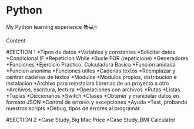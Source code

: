 # Python
 My Python learning experience 📚💻🖱
 
Content 

#SECTION 1
*Tipos de datos 
*Variables y constantes
*Solicitar datos
*Condicional IF
*Repeticion While
*Bucle FOR (repeticione)
*Generadores
*Funciones
*Ejercicio Practico. Calculadora Basica
*Funcion anidada
*Funcion anonima
*Funciones utiles
*Cadenas textos
*Reemplazar y centrar cadenas de textos
*Modulos
*Modulos propios, distribucion e instalacion
*Archivo para reinstalara librerias de un proyecto a otro
*Archivos, escritura, lectura
*Operaciones con archivos
*Rutas
*Listas
*Tuplas
*Diccionarios
*Switch
*Clases
*Obtener y manipular datos en formato JSON
*Control de errores y excepciones
*Ayuda
*Test, probando nuestros scripts
*Debug, tipos de errores al programar

#SECTION 2
*Case Study_Big Mac Price
*Case Study_BMI Calculator
